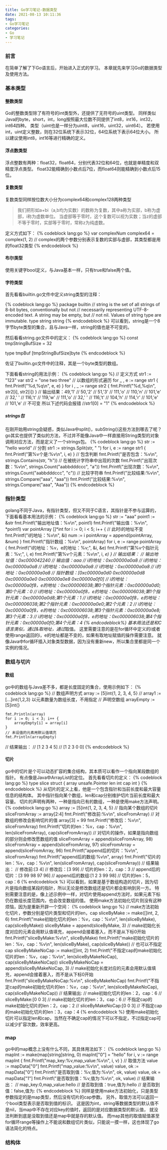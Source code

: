 ```yaml
---
title: Go学习笔记-数据类型
date: 2021-08-13 10:11:36
tags:
- Go学习笔记
categories:
- Go
- 学习笔记
---
```


### 前言
  在简单了解了下Go语言后，开始进入正式的学习。
  本章就先来学习Go的数据类型及使用方法。
<!-- more -->

### 基本类型

#### 整数类型

  Go的整数类型除了有符号的int类型外，还提供了无符号的uint类型。
  同样类似Java的byte，short，int，long按照最大位数不同提供了int8，int16，int32，int64四种。
  类型（uint也是一样分为uint8，uint16，uint32，uint64）。
  若使用int，uint定义整数，则在32位系统下表示32位，64位系统下表示64位大小。
  所以建议使用int8，int16等进行精确的定义。

#### 浮点数类型

  浮点整数有两种：float32，float64，分别代表32位和64位，也就是单精度和双精度浮点类型。
  float32能精确到小数点后7位，而float64则能精确到小数点后15位。

#### 复数类型

  复数类型同样按位数大小分为complex64和complex128两种类型

> 我们把形如a+bi（a,b均为实数）的数称为复数，其中a称为实部，b称为虚部，i称为虚数单位。
> 当虚部等于零时，这个复数可以视为实数；当z的虚部不等于零时，实部等于零时，常称z为纯虚数。
  
  定义方式如下：
{% codeblock lang:go %}
var complexNum complex64 = complex(1, 2)
// complex的两个参数分别表示复数的实部与虚部，其类型都是用的float32类型
{% endcodeblock %}

#### 布尔类型

  使用关键字bool定义，与Java基本一样，只有true和false两个值。

#### 字符类型

  首先看看builtin.go文件中定义string类型的注释：

{% codeblock lang:go %}
package builtin
// string is the set of all strings of 8-bit bytes, conventionally but not
// necessarily representing UTF-8-encoded text. A string may be empty, but
// not nil. Values of string type are immutable.
type string string
{% endcodeblock %}
  可以看到，string是一个8字节byte类型的集合，且与Java一样，string的值也是不可变的。

  然后看看string.go文件中的定义：
{% codeblock lang:go %}
const tmpStringBufSize = 32

type tmpBuf [tmpStringBufSize]byte
{% endcodeblock %}

  佐证了builtin.go文件中的注释，其是一个byte类型的数组。

  下面看看string的用法示例：
{% codeblock lang:go %}
  // 定义方式
  str1 := "123"
  var str2 = "one two three"
  // 以数组的形式遍历
  for _ , e := range str1 {
    fmt.Printf("%d,%q\n", e, e)
  }
  for i , _ := range str2 {
    fmt.Printf("%d,%q\n", str2[i], str2[i])
  }
  // 输出结果：49,'1'
  //          50,'2'
  //          51,'3'
  //          111,'o'
  //          110,'n'
  //          101,'e'
  //          32,' '
  //          116,'t'
  //          119,'w'
  //          111,'o'
  //          32,' '
  //          116,'t'
  //          104,'h'
  //          114,'r'
  //          101,'e'
  //          101,'e'
  // 不可变 所以下述代码会报错
  //str1[0] = "1"
{% endcodeblock %}

##### strings包
   
   在刚开始用string会疑惑，类似Java中split()，subString()这些方法到哪去了呢？
   go其实也提供了类似的方法，不过并不能像Java中一样直接用String类型的对象调用对应方法，而是定义了一个strings包。
{% codeblock lang:go %}
  str := "hello world"
  // 分割
  str1 := strings.Split(str, " ")
  for i, e := range str1 {
    fmt.Printf("第%v个是:%v\n", i, e)
  }
  // 包含判断
  fmt.Printf("是否包含：%v\n", strings.Contains(str, "h"))
  // 在被统计字符串中出现的次数
  fmt.Printf("出现次数：%v\n", strings.Count("aabbdddccc", "a"))
  fmt.Printf("出现次数：%v\n", strings.Count("aabbdddccc", "c"))
  // 比较字符串
  fmt.Printf("比较结果:%v\n", strings.Compare("aaa", "aaa"))
  fmt.Printf("比较结果:%v\n", strings.Compare("aaa", "Aaa"))
{% endcodeblock %}

### 指针类型

   golang不同于Java，有指针类型，但又不同于C语言，其指针是不参与运算的，下面看看基本用法的示例：
{% codeblock lang:go %}
  str := "aaa"
  point1 := &str
  fmt.Printf("输出地址值：%v\n", point1)
  fmt.Printf("输出值：%v\n", *point1)
  var pointArray []*int
  for i := 0; i < 5; i++ {
    // 此时i的地址不变
    fmt.Printf("i的地址：%v\n", &i)
    num := i
    pointArray = append(pointArray, &num)
  }
  fmt.Printf("指针数组：%v\n", pointArray)
  for i, e := range pointArray {
    fmt.Printf("i的地址：%v，e的地址：%v;", &i, &e)
    fmt.Printf("第%v个指针元素：%v;", i, e)
    fmt.Printf("第%v个元素：%v\n", i, *e)
  }
// 输出结果：
// 输出地址值：0xc000042240
// 输出值：aaa
// i的地址：0xc00000a0a8
// i的地址：0xc00000a0a8
// i的地址：0xc00000a0a8
// i的地址：0xc00000a0a8
// i的地址：0xc00000a0a8
// 指针数组：[0xc00000a0d0 0xc00000a0d8 0xc00000a0e0 0xc00000a0e8 0xc00000a0f0]
// i的地址：0xc00000a0f8，e的地址：0xc000006038;第0个指针元素：0xc00000a0d0;第0个元素：0
// i的地址：0xc00000a0f8，e的地址：0xc000006038;第1个指针元素：0xc00000a0d8;第1个元素：1
// i的地址：0xc00000a0f8，e的地址：0xc000006038;第2个指针元素：0xc00000a0e0;第2个元素：2
// i的地址：0xc00000a0f8，e的地址：0xc000006038;第3个指针元素：0xc00000a0e8;第3个元素：3
// i的地址：0xc00000a0f8，e的地址：0xc000006038;第4个指针元素：0xc00000a0f0;第4个元素：4
{% endcodeblock%}
  基本用法还是和C语言类似，通过&取地址，通过*取值。
  这里需要注意的是在for循环中定义的i或者使用range返回的i，e的地址都是不变的，如果有取地址赋值的操作需要注意。
  就像Java中for循环插入对象类型数据，因为没有重新new，所以集合里都是同一个实例的情况。

### 数组与切片

#### 数组
  go中的数组与Java差不多，都是长度固定的集合，使用示例如下：
{% codeblock lang:go %}
	// 数组声明方式
	array := [5]int{1, 2, 3, 4, 5}
	// array1 := [...]int{1,2,3} 以元素数量为数组长度，不用指定
	// 声明空数组
	arrayEmpty := [5]int{}

	fmt.Println(array)
	for i := 0; i < 3; i++ {
		arrayEmpty[i] = array[i]
	}
	// 未设值的元素用默认值填充
	fmt.Println(arrayEmpty)

// 结果输出：
// [1 2 3 4 5]
// [1 2 3 0 0]
{% endcodeblock %}

#### 切片
  go中的切片是个可以动态扩容的集合结构，其本质可以看作一个指向某段数组的指针。
  有点像是Java中ArrayList的定位。
  首先看看切片的定义：
{% codeblock lang:go %}
type slice struct {
	array unsafe.Pointer
	len   int
	cap   int
}
{% endcodeblock %}
  从切片的定义上看，他是一个包含指针和当前长度和最大容量信息的结构体。
  其中指针指向某个数组，len和cap分别维护切片当前长度和最大容量。
  切片的声明有两种，一种是指向已有的数组，一种是使用make方法声明。
{% codeblock lang:go %}
	array := [5]int{1, 2, 3, 4, 5}
	// 指向某个数组的切片
	sliceFromArray := array[2:4]
	fmt.Printf("修改前:%v\n", sliceFromArray)
	// 对数组的修改会影响切片的值
	array[3] = 99
	fmt.Printf("修改后：%v\n", sliceFromArray)
	fmt.Printf("切片的len：%v，cap：%v\n", len(sliceFromArray), cap(sliceFromArray))
	// 对切片的操作，如果是指向数组的部分则会修改愿数组的值
	sliceFromArray = append(sliceFromArray, 98)
	sliceFromArray = append(sliceFromArray, 97)
	sliceFromArray = append(sliceFromArray, 96)
	fmt.Printf("append后的切片：%v\n", sliceFromArray)
	fmt.Printf("append后的数组:%v\n", array)
	fmt.Printf("切片的len：%v，cap：%v\n", len(sliceFromArray), cap(sliceFromArray))
// 结果输出：
// 修改前:[3 4]
// 修改后：[3 99]
// 切片的len：2，cap：3
// append后的切片：[3 99 98 97 96]
// append后的数组:[1 2 3 99 98]
// 切片的len：5，cap：6
{% endcodeblock %}
  可以看到，如果是基于数组构造的切片，因为切片是指向数组某段的指针，所以无论是修改数组还是切片都会影响到另一方。
  特别需要注意的是，像上述示例中一样，对切片使用append方法时，如果元素下标仍在数组长度范围内，也会改变数组的值。
  使用make方法初始化切片则没有这种烦恼，因为是重新开辟一个空间：
{% codeblock lang:go %}
	// make方法初始化切片，参数分别是切片类型和切片的len，cap
	sliceByMake := make([]int, 2, 6)
	fmt.Printf("make初始化切片的len：%v，cap：%v\n", len(sliceByMake), cap(sliceByMake))
	sliceByMake = append(sliceByMake, 3)
	// make初始化长度对应的元素会用默认值填充，append会接着塞入，而不是从下标0开始
	fmt.Printf("sliceByMake:%v\n", sliceByMake)
	fmt.Printf("make初始化切片的len：%v，cap：%v\n", len(sliceByMake), cap(sliceByMake))
	// 也可以不指定cap
	sliceByMakeNoCap := make([]int, 2)
	fmt.Printf("不指定cap的make初始化切片的len：%v，cap：%v\n", len(sliceByMakeNoCap), cap(sliceByMakeNoCap))
	sliceByMakeNoCap = append(sliceByMakeNoCap, 3)
	// make初始化长度对应的元素会用默认值填充，append会接着塞入，而不是从下标0开始
	fmt.Printf("sliceByMakeNoCap:%v\n", sliceByMakeNoCap)
	fmt.Printf("不指定cap的make初始化切片的len：%v，cap：%v\n", len(sliceByMakeNoCap), cap(sliceByMakeNoCap))
// 结果输出:
// make初始化切片的len：2，cap：6
// sliceByMake:[0 0 3]
// make初始化切片的len：3，cap：6
// 不指定cap的make初始化切片的len：2，cap：2
// sliceByMakeNoCap:[0 0 3]
// 不指定cap的make初始化切片的len：3，cap：4
{% endcodeblock %}
   使用make初始化切片可以指定len和cap，当然在不确定cap的情况下可以不指定，不过指定cap可以减少扩容次数，效率更高。

### map
   go中的map概念上没有什么不同，其具体用法如下：
{% codeblock lang:go %}
	mapInt := make(map[string]string, 0)
	mapInt["0"] = "hello"
	for i, v := range mapInt {
		fmt.Printf("map_key:%v,map_value:%v\n", i, v)
	}
  // 取值方法
	value := mapData["0"]
	fmt.Printf("map_value:%v\n", value)
	value, ok := mapData["0"]
	fmt.Printf("是否取到值：%v,值为:%v\n", ok, value)
	value, ok = mapData["1"]
	fmt.Printf("是否取到值：%v,值为:%v\n", ok, value)
// 结果输出：
// map_key:0,map_value:hello
// 是否取到值：true,值为:hello
// 是否取到值：false,值为:
{% endcodeblock %}
  同样是使用make方法初始化，只是类型参数指定的是map类型，然后没有切片的cap参数。
  另外，取值方法可以返回一个bool类型表示是否取到值的标识。
  这是因为int，string等数据类型的默认值不是nil，当map中不存在对应key的值时，返回的是对应数据类型的默认值，
  就没法判断到底是没取到值还是map中就是存的默认值。
  而map其他的取值赋值甚至for循环range等操作上不能说和数组切片类似，只能说一摸一样，这也体现了go语法简化的特点。
   
### 结构体